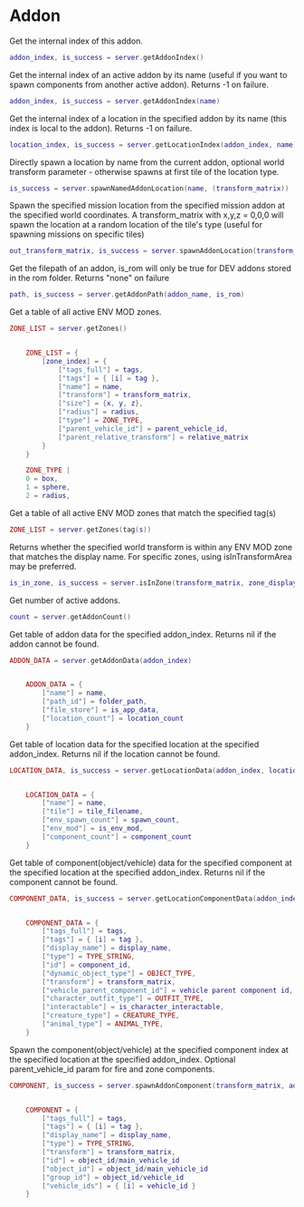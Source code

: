 # Addon

Get the internal index of this addon.

```lua
addon_index, is_success = server.getAddonIndex()
```

Get the internal index of an active addon by its name (useful if you want to spawn components from another active addon). Returns -1 on failure.

```lua
addon_index, is_success = server.getAddonIndex(name)
```

Get the internal index of a location in the specified addon by its name (this index is local to the addon). Returns -1 on failure.

```lua
location_index, is_success = server.getLocationIndex(addon_index, name)
```

Directly spawn a location by name from the current addon, optional world transform parameter - otherwise spawns at first tile of the location type.

```lua
is_success = server.spawnNamedAddonLocation(name, (transform_matrix))
```

Spawn the specified mission location from the specified mission addon at  the specified world coordinates. A transform_matrix with x,y,z = 0,0,0 will spawn the location at a random location of the tile's type (useful for spawning missions on specific tiles)

```lua
out_transform_matrix, is_success = server.spawnAddonLocation(transform_matrix, addon_index, location_index)
```

Get the filepath of an addon, is_rom will only be true for DEV addons stored in the rom folder. Returns "none" on failure

```lua
path, is_success = server.getAddonPath(addon_name, is_rom)
```

Get a table of all active ENV MOD zones.

```lua
ZONE_LIST = server.getZones()
```

```lua

	ZONE_LIST = { 
		[zone_index] = { 
			["tags_full"] = tags, 
			["tags"] = { [i] = tag },
			["name"] = name, 
			["transform"] = transform_matrix, 
			["size"] = {x, y, z}, 
			["radius"] = radius, 
			["type"] = ZONE_TYPE,
			["parent_vehicle_id"] = parent_vehicle_id,
			["parent_relative_transform"] = relative_matrix
		}
	}

	ZONE_TYPE |
	0 = box,
	1 = sphere,
	2 = radius,

```

Get a table of all active ENV MOD zones that match the specified tag(s)

```lua
ZONE_LIST = server.getZones(tag(s))
```

Returns whether the specified world transform is within any ENV MOD zone that matches the display name. For specific zones, using isInTransformArea may be preferred.

```lua
is_in_zone, is_success = server.isInZone(transform_matrix, zone_display_name)
```

Get number of active addons.

```lua
count = server.getAddonCount()
```

Get table of addon data for the specified addon_index. Returns nil if the addon cannot be found.

```lua
ADDON_DATA = server.getAddonData(addon_index)
```

```lua

	ADDON_DATA = {
		["name"] = name, 
		["path_id"] = folder_path, 
		["file_store"] = is_app_data, 
		["location_count"] = location_count 
	}

```

Get table of location data for the specified location at the specified addon_index. Returns nil if the location cannot be found.

```lua
LOCATION_DATA, is_success = server.getLocationData(addon_index, location_index)
```

```lua

	LOCATION_DATA = {
		["name"] = name,
		["tile"] = tile_filename, 
		["env_spawn_count"] = spawn_count, 
		["env_mod"] = is_env_mod, 
		["component_count"] = component_count 
	}

```

Get table of component(object/vehicle) data for the specified component at the specified location at the specified addon_index. Returns nil if the component cannot be found.

```lua
COMPONENT_DATA, is_success = server.getLocationComponentData(addon_index, location_index, component_index)
```

```lua

	COMPONENT_DATA = {
		["tags_full"] = tags,
		["tags"] = { [i] = tag },
		["display_name"] = display_name, 
		["type"] = TYPE_STRING,
		["id"] = component_id,
		["dynamic_object_type"] = OBJECT_TYPE,
		["transform"] = transform_matrix, 
		["vehicle_parent_component_id"] = vehicle parent component id,
		["character_outfit_type"] = OUTFIT_TYPE,
		["interactable"] = is_character_interactable, 
		["creature_type"] = CREATURE_TYPE,
		["animal_type"] = ANIMAL_TYPE,
	}

```

Spawn the component(object/vehicle) at the specified component index at the specified location at the specified addon_index. Optional parent_vehicle_id param for fire and zone components.

```lua
COMPONENT, is_success = server.spawnAddonComponent(transform_matrix, addon_index, location_index, component_index, [parent_vehicle_id])
```

```lua

	COMPONENT = {
		["tags_full"] = tags, 
		["tags"] = { [i] = tag }, 
		["display_name"] = display_name, 
		["type"] = TYPE_STRING, 
		["transform"] = transform_matrix, 
		["id"] = object_id/main_vehicle_id 
		["object_id"] = object_id/main_vehicle_id 
        ["group_id"] = object_id/vehicle_id 
        ["vehicle_ids"] = { [i] = vehicle_id }
	}

```
